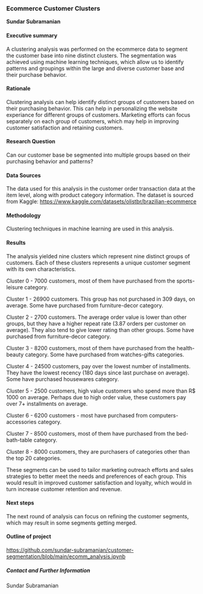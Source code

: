 ### Ecommerce Customer Clusters

**Sundar Subramanian**

#### Executive summary
A clustering analysis was performed on the ecommerce data to segment the customer base into nine distinct clusters. The segmentation was achieved using machine learning techniques, which allow us to identify patterns and groupings within the large and diverse customer base and their purchase behavior. 

#### Rationale
Clustering analysis can help identify distinct groups of customers based on their purchasing behavior. This can help in personalizing the website experiance for different groups of customers. Marketing efforts can focus separately on each group of customers, which may help in improving customer satisfaction and retaining customers.

#### Research Question
Can our customer base be segmented into multiple groups based on their purchasing behavior and patterns?

#### Data Sources
The data used for this analysis in the customer order transaction data at the item level, along with product category information. The dataset is sourced from Kaggle: https://www.kaggle.com/datasets/olistbr/brazilian-ecommerce

#### Methodology
Clustering techniques in machine learning are used in this analysis.

#### Results
The analysis yielded nine clusters which represent nine distinct groups of customers. Each of these clusters represents a unique customer segment with its own characteristics.

Cluster 0 - 7000 customers, most of them have purchased from the sports-leisure category.

Cluster 1 - 26900 customers. This group has not purchased in 309 days, on average. Some have purchased from furniture-decor category.

Cluster 2 - 2700 customers. The average order value is lower than other groups, but they have a higher repeat rate (3.87 orders per customer on average). They also tend to give lower rating than other groups. Some have purchased from furniture-decor category.

Cluster 3 - 8200 customers, most of them have purchased from the health-beauty category. Some have purchased from watches-gifts categories.

Cluster 4 - 24500 customers, pay over the lowest number of installments. They have the lowest recency (180 days since last purchase on average). Some have purchased housewares category.

Cluster 5 - 2500 customers, high value customers who spend more than R$ 1000 on average. Perhaps due to high order value, these customers pay over 7+ installments on average.

Cluster 6 - 6200 customers - most have purchased from computers-accessories category.

Cluster 7 - 8500 customers, most of them have purchased from the bed-bath-table category.

Cluster 8 - 8000 customers, they are purchasers of categories other than the top 20 categories.

These segments can be used to tailor marketing outreach efforts and sales strategies to better meet the needs and preferences of each group. This would result in improved customer satisfaction and loyalty, which would in turn increase customer retention and revenue.

#### Next steps
The next round of analysis can focus on refining the customer segments, which may result in some segments getting merged. 

#### Outline of project
https://github.com/sundar-subramanian/customer-segmentation/blob/main/ecomm_analysis.ipynb 

##### Contact and Further Information
Sundar Subramanian
